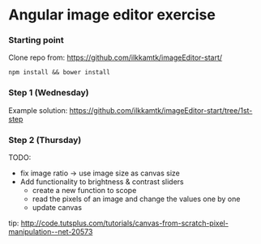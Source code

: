 # Angular image editor exercise

### Starting point

Clone repo from: https://github.com/ilkkamtk/imageEditor-start/

`npm install && bower install`


### Step 1 (Wednesday)

Example solution: https://github.com/ilkkamtk/imageEditor-start/tree/1st-step


### Step 2 (Thursday)

TODO:

- fix image ratio -> use image size as canvas size
- Add functionality to brightness & contrast sliders 
   - create a new function to scope
   - read the pixels of an image and change the values one by one
   - update canvas

tip: http://code.tutsplus.com/tutorials/canvas-from-scratch-pixel-manipulation--net-20573 